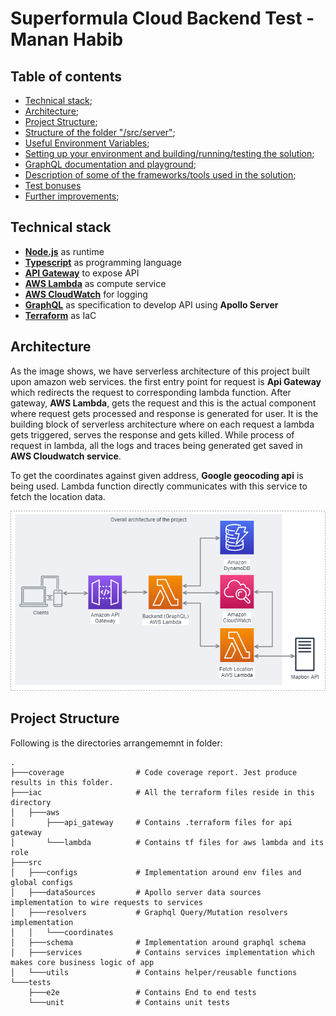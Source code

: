 # Superformula Cloud Backend Test - Manan Habib

## Table of contents

- [Technical stack](#tech-stack);
- [Architecture](#architecture);
- [Project Structure](#repo-structure);
- [Structure of the folder "/src/server"](#structure-of-server-folder);
- [Useful Environment Variables](#env-variables);
- [Setting up your environment and building/running/testing the solution](#setting-up);
- [GraphQL documentation and playground](#graphql-docs-and-playground);
- [Description of some of the frameworks/tools used in the solution](#frameworks-and-tools);
- [Test bonuses](#bonuses)
- [Further improvements](#further-improvements);

## Technical stack

- [**Node.js**](https://nodejs.org/en/) as runtime
- [**Typescript**](https://www.typescriptlang.org/) as programming language
- [**API Gateway**](https://aws.amazon.com/api-gateway/) to expose API
- [**AWS Lambda**](https://docs.aws.amazon.com/lambda/latest/dg/welcome.html) as compute service
- [**AWS CloudWatch**](https://aws.amazon.com/cloudwatch) for logging 
- [**GraphQL**](https://graphql.org/) as specification to develop API using **Apollo Server**
- [**Terraform**](https://www.terraform.io/) as IaC

## Architecture
As the image shows, we have serverless architecture of this project built upon amazon web services.
the first entry point for request is **Api Gateway** which redirects the request to corresponding lambda 
function. After gateway, **AWS Lambda**, gets the request and this is the actual component where request gets
processed and response is generated for user. It is the building block of serverless architecture where on each 
request a lambda gets triggered, serves the response and gets killed. While process of request in lambda, all the 
logs and traces being generated get saved in **AWS Cloudwatch service**.

To get the coordinates against given address, **Google geocoding api** is being used. Lambda function directly communicates
with this service to fetch the location data. 

![solution-overall-architecture](./assets/overall_arch.png)

## Project Structure
Following is the directories arrangememnt in folder:
```
.
├───coverage                # Code coverage report. Jest produce results in this folder.
├───iac                     # All the terraform files reside in this directory
│   ├───aws
│       ├───api_gateway     # Contains .terraform files for api gateway
│       └───lambda          # Contains tf files for aws lambda and its role
├───src
│   ├───configs             # Implementation around env files and global configs
│   ├───dataSources         # Apollo server data sources implementation to wire requests to services
│   ├───resolvers           # Graphql Query/Mutation resolvers implementation
│   │   └───coordinates
│   ├───schema              # Implementation around graphql schema
│   ├───services            # Contains services implementation which makes core business logic of app
│   └───utils               # Contains helper/reusable functions 
└───tests
    ├───e2e                 # Contains End to end tests
    └───unit                # Contains unit tests
        
```
